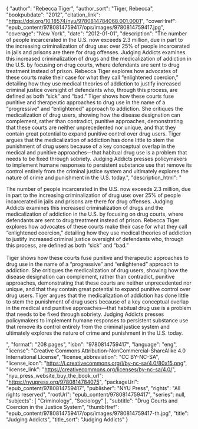 {
  "author": "Rebecca Tiger",
  "author_sort": "Tiger, Rebecca",
  "bookpubdate": "2012",
  "citation_link": "https://doi.org/10.18574/nyu/9780814784068.001.0001",
  "coverHref": "epub_content/9780814759417/ops/images/9780814759417.jpg",
  "coverage": "New York",
  "date": "2012-01-01",
  "description": "The number of people incarcerated in the U.S. now exceeds 2.3 million, due in part to the increasing criminalization of drug use: over 25% of people incarcerated in jails and prisons are there for drug offenses. Judging Addicts examines this increased criminalization of drugs and the medicalization of addiction in the U.S. by focusing on drug courts, where defendants are sent to drug treatment instead of prison. Rebecca Tiger explores how advocates of these courts make their case for what they call “enlightened coercion,” detailing how they use medical theories of addiction to justify increased criminal justice oversight of defendants who, through this process, are defined as both “sick” and “bad.” Tiger shows how these courts fuse punitive and therapeutic approaches to drug use in the name of a “progressive” and “enlightened” approach to addiction. She critiques the medicalization of drug users, showing how the disease designation can complement, rather than contradict, punitive approaches, demonstrating that these courts are neither unprecedented nor unique, and that they contain great potential to expand punitive control over drug users. Tiger argues that the medicalization of addiction has done little to stem the punishment of drug users because of a key conceptual overlap in the medical and punitive approaches—that habitual drug use is a problem that needs to be fixed through sobriety. Judging Addicts presses policymakers to implement humane responses to persistent substance use that remove its control entirely from the criminal justice system and ultimately explores the nature of crime and punishment in the U.S. today.",
  "description_html": "<p>The number of people incarcerated in the U.S. now exceeds 2.3 million, due in part to the increasing criminalization of drug use: over 25% of people incarcerated in jails and prisons are there for drug offenses. Judging Addicts examines this increased criminalization of drugs and the medicalization of addiction in the U.S. by focusing on drug courts, where defendants are sent to drug treatment instead of prison. Rebecca Tiger explores how advocates of these courts make their case for what they call “enlightened coercion,” detailing how they use medical theories of addiction to justify increased criminal justice oversight of defendants who, through this process, are defined as both “sick” and “bad.” <br><br>Tiger shows how these courts fuse punitive and therapeutic approaches to drug use in the name of a “progressive” and “enlightened” approach to addiction. She critiques the medicalization of drug users, showing how the disease designation can complement, rather than contradict, punitive approaches, demonstrating that these courts are neither unprecedented nor unique, and that they contain great potential to expand punitive control over drug users. Tiger argues that the medicalization of addiction has done little to stem the punishment of drug users because of a key conceptual overlap in the medical and punitive approaches—that habitual drug use is a problem that needs to be fixed through sobriety. Judging Addicts presses policymakers to implement humane responses to persistent substance use that remove its control entirely from the criminal justice system and ultimately explores the nature of crime and punishment in the U.S. today.</p>",
  "format": "208 pages",
  "isbn": "9780814759417",
  "language": "eng",
  "license": "Creative Commons Attribution-NonCommercial-ShareAlike 4.0 International License",
  "license_abbreviation": "CC BY-NC-SA",
  "license_icon": "https://i.creativecommons.org/l/by-nc-sa/4.0/80x15.png",
  "license_link": "https://creativecommons.org/licenses/by-nc-sa/4.0/",
  "nyu_press_website_buy_the_book_url": "https://nyupress.org/9780814784075",
  "packageUrl": "epub_content/9780814759417",
  "publisher": "NYU Press",
  "rights": "All rights reserved",
  "rootUrl": "epub_content/9780814759417",
  "series": null,
  "subjects": [
    "Criminology",
    "Sociology"
  ],
  "subtitle": "Drug Courts and Coercion in the Justice System",
  "thumbHref": "epub_content/9780814759417/ops/images/9780814759417-th.jpg",
  "title": "Judging Addicts",
  "title_sort": "Judging Addicts"
}
